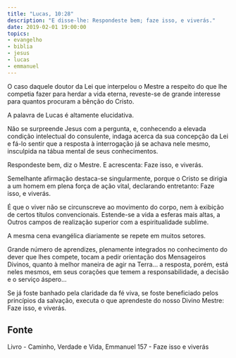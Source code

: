 ```yaml
---
title: "Lucas, 10:28"
description: "E disse-lhe: Respondeste bem; faze isso, e viverás."
date: 2019-02-01 19:00:00
topics: 
- evangelho
- biblia
- jesus
- lucas
- emmanuel
---
```


O caso daquele doutor da Lei que interpelou o Mestre a respeito do que
lhe competia fazer para herdar a vida eterna, reveste-se de grande interesse
para quantos procuram a bênção do Cristo.

A palavra de Lucas é altamente elucidativa.

Não se surpreende Jesus com a pergunta, e, conhecendo a elevada
condição intelectual do consulente, indaga acerca da sua concepção da Lei e
fá-lo sentir que a resposta à interrogação já se achava nele mesmo, insculpida
na tábua mental de seus conhecimentos.

Respondeste bem, diz o Mestre. E acrescenta: Faze isso, e viverás.

Semelhante afirmação destaca-se singularmente, porque o Cristo se dirigia
a um homem em plena força de ação vital, declarando entretanto: Faze isso, e
viverás.

É que o viver não se circunscreve ao movimento do corpo, nem à exibição
de certos títulos convencionais. Estende-se a vida a esferas mais altas, a
Outros campos de realização superior com a espiritualidade sublime.

A mesma cena evangélica diariamente se repete em muitos setores.

Grande número de aprendizes, plenamente integrados no conhecimento do
dever que lhes compete, tocam a pedir orientação dos Mensageiros Divinos,
quanto à melhor maneira de agir na Terra... a resposta, porém, está neles
mesmos, em seus corações que temem a responsabilidade, a decisão e o
serviço áspero...

Se já foste banhado pela claridade da fé viva, se foste beneficiado pelos
princípios da salvação, executa o que aprendeste do nosso Divino Mestre:
Faze isso, e viverás.


## Fonte
Livro - Caminho, Verdade e Vida, Emmanuel
157 - Faze isso e viverás
